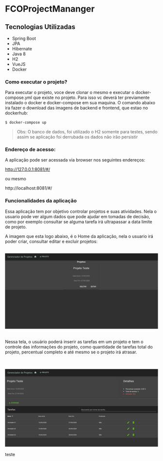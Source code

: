 

# FCOProjectMananger

## Tecnologias Utilizadas
  - Spring Boot
  - JPA
  - Hibernate
  - Java 8
  - H2
  - VueJS
  - Docker
  
### Como executar o projeto?
Para executar o projeto, voce deve clonar o mesmo e executar o docker-compose.yml que existe no projeto. Para isso vc deverá ter previamente instalado o docker e docker-compose em sua maquina. O comando abaixo ira fazer o download das imagens de backend e frontend, que estao no dockerhub:

```sh
$ docker-compose up
```

> Obs: O banco de dados, foi utilizado o H2 somente para testes, sendo assim se aplicação foi derrubada os dados não irão persistir

### Endereço de acesso:
A aplicação pode ser acessada via browser nos seguintes endereços:

<http://127.0.0.1:8081/#/>

ou mesmo

http://localhost:8081/#/

### Funcionalidades da aplicação

Essa aplicação tem por objetivo controlar projetos e suas atividades. Nela o usuario pode ver algum dados que pode ajudar em  tomadas de decisão, como por exemplo consultar se alguma tarefa irá ultrapassar a data limite de projeto.





A imagem que esta logo abaixo, é o Home da aplicação, nela o usuario irá poder criar, consultar editar e excluir projetos:
<br />
<br />

<img src="./src/images/projeto.png"/>

<br />
<br />

Nessa tela, o usuário poderá inserir as tarefas em um projeto e tem o controle das informações do projeto, como quantidade de tarefas total do projeto, percentual completo e até mesmo se o projeto irá atrasar.

<br />
<br />


<img src="./src/images/atividades.png"/>

teste


